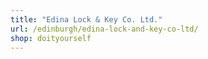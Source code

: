 ```yaml
---
title: "Edina Lock & Key Co. Ltd."
url: /edinburgh/edina-lock-and-key-co-ltd/
shop: doityourself
---
```

